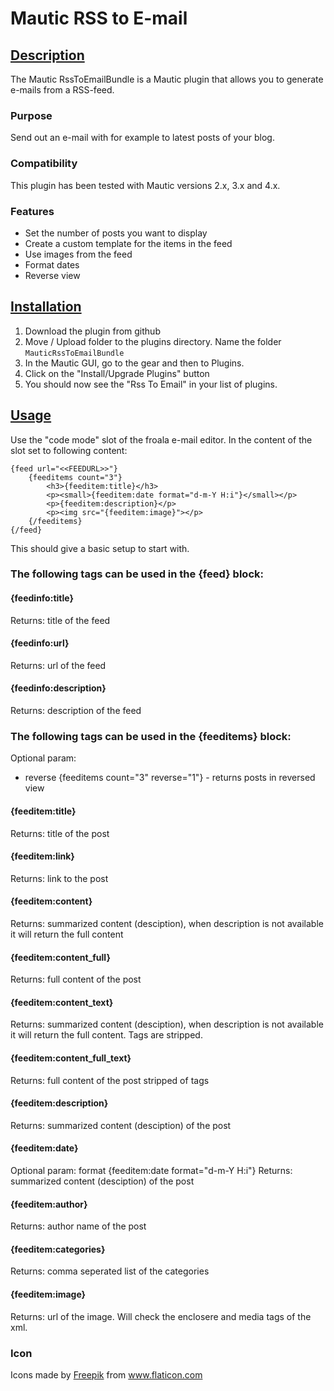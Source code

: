 # Mautic RSS to E-mail

## [Description](id:description)
The Mautic RssToEmailBundle is a Mautic plugin that allows you to generate e-mails from a RSS-feed.

### Purpose
Send out an e-mail with for example to latest posts of your blog.

### Compatibility
This plugin has been tested with Mautic versions 2.x, 3.x and 4.x.

### Features
 * Set the number of posts you want to display
 * Create a custom template for the items in the feed
 * Use images from the feed
 * Format dates
 * Reverse view

## [Installation](id:installation)

1. Download the plugin from github
2. Move / Upload folder to the plugins directory. Name the folder `MauticRssToEmailBundle`
3. In the Mautic GUI, go to the gear and then to Plugins.
4. Click on the "Install/Upgrade Plugins" button
5. You should now see the "Rss To Email" in your list of plugins.

## [Usage](id:usage)
Use the "code mode" slot of the froala e-mail editor. In the content of the slot set to following content:

```
{feed url="<<FEEDURL>>"}
    {feeditems count="3"}
        <h3>{feeditem:title}</h3>
        <p><small>{feeditem:date format="d-m-Y H:i"}</small></p>
        <p>{feeditem:description}</p>
        <p><img src="{feeditem:image}"></p>
    {/feeditems}
{/feed}
```

This should give a basic setup to start with.

### The following tags can be used in the {feed} block:

#### {feedinfo:title}
Returns: title of the feed

#### {feedinfo:url}
Returns: url of the feed

#### {feedinfo:description}
Returns: description of the feed


### The following tags can be used in the {feeditems} block:

Optional param: 
- reverse {feeditems count="3" reverse="1"} - returns posts in reversed view

#### {feeditem:title}
Returns: title of the post

#### {feeditem:link}
Returns: link to the post

#### {feeditem:content}
Returns: summarized content (desciption), when description is not available it will return the full content

#### {feeditem:content_full}
Returns: full content of the post

#### {feeditem:content_text}
Returns: summarized content (desciption), when description is not available it will return the full content. Tags are stripped.

#### {feeditem:content_full_text}
Returns: full content of the post stripped of tags

#### {feeditem:description}
Returns: summarized content (desciption) of the post

#### {feeditem:date}
Optional param: format {feeditem:date format="d-m-Y H:i"}
Returns: summarized content (desciption) of the post

#### {feeditem:author}
Returns: author name of the post

#### {feeditem:categories}
Returns: comma seperated list of the categories

#### {feeditem:image}
Returns: url of the image. Will check the enclosere and media tags of the xml.

### Icon

<div>Icons made by <a href="https://www.flaticon.com/authors/freepik" title="Freepik">Freepik</a> from <a href="https://www.flaticon.com/" title="Flaticon">www.flaticon.com</a></div>
